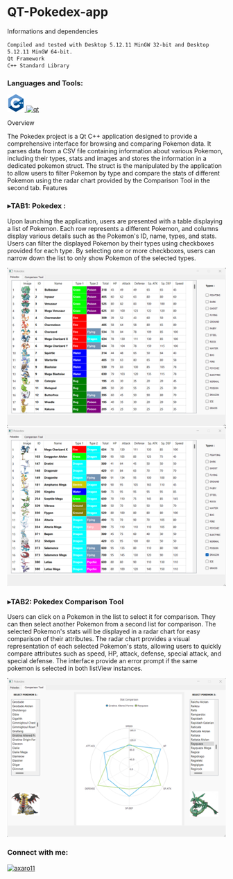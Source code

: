 # QT-Pokedex-app

Informations and dependencies

    Compiled and tested with Desktop 5.12.11 MinGW 32-bit and Desktop 5.12.11 MinGW 64-bit.
    Qt Framework
    C++ Standard Library

<h3 align="left">Languages and Tools:</h3>
<p align="left"> <a href="https://www.w3schools.com/cpp/" target="_blank" rel="noreferrer"> <img src="https://raw.githubusercontent.com/devicons/devicon/master/icons/cplusplus/cplusplus-original.svg" alt="cplusplus" width="40" height="40"/> </a> <a href="https://www.qt.io/" target="_blank" rel="noreferrer"> <img src="https://upload.wikimedia.org/wikipedia/commons/0/0b/Qt_logo_2016.svg" alt="qt" width="40" height="40"/> </a> </p>




    
Overview

The Pokedex project is a Qt C++ application designed to provide a comprehensive interface for browsing and comparing Pokemon data. It parses data from a CSV file containing information about various Pokemon, including their types, stats and images and stores the information in a dedicated pokemon struct. 
The struct is the manipulated by the application to allow users to filter Pokemon by type and compare the stats of different Pokemon using the radar chart provided by the Comparison Tool in the second tab.
Features

<h3 align="left"> ▸TAB1: Pokedex :</h3>

Upon launching the application, users are presented with a table displaying a list of Pokemon. Each row represents a different Pokemon, and columns display various details such as the Pokemon's ID, name, types, and stats.
Users can filter the displayed Pokemon by their types using checkboxes provided for each type. By selecting one or more checkboxes, users can narrow down the list to only show Pokemon of the selected types.
   
<img src="https://github.com/FNNN98/QT-Pokedex-app/blob/main/pokedex.png?raw=true" width="800">


<img src="https://github.com/FNNN98/QT-Pokedex-app/blob/main/pokedex2.png?raw=true" width="800">

<h3 align="left"> ▸TAB2: Pokedex Comparison Tool </h3>

Users can click on a Pokemon in the list to select it for comparison. They can then select another Pokemon from a second list for comparison. The selected Pokemon's stats will be displayed in a radar chart for easy comparison of their attributes.
The radar chart provides a visual representation of each selected Pokemon's stats, allowing users to quickly compare attributes such as speed, HP, attack, defense, special attack, and special defense. The interface provide an error prompt if the same pokemon is selected in both listView instances.
  
<img src="https://github.com/FNNN98/QT-Pokedex-app/blob/main/pokedex3.png?raw=true" width="800">


<h3 align="left">Connect with me:</h3>
<p align="left">
<a href="https://twitter.com/axaro11" target="blank"><img align="center" src="https://raw.githubusercontent.com/rahuldkjain/github-profile-readme-generator/master/src/images/icons/Social/twitter.svg" alt="axaro11" height="30" width="40" /></a>
</p>

